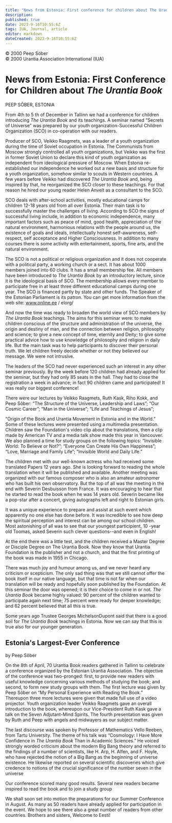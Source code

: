```yaml
---
title: "News from Estonia: First conference for children about The Urantia Book"
description: 
published: true
date: 2023-9-16T10:55:6Z
tags: IUA, Journal, article
editor: markdown
dateCreated: 2023-9-16T10:55:6Z
---
```


<p class="v-card v-sheet theme--light grey lighten-3 px-2">© 2000 Peep Söber<br>© 2000 Urantia Association International (IUA)</p>




# News from Estonia: First Conference for Children about _The Urantia Book_ 

PEEP SÕBER, ESTONIA

From 4th to 5 th of December in Tallinn we had a conference for children introducing _The Urantia Book_ and its teachings. A seminar named “Secrets of Universe” was prepared by our youth organization-Successful Children Organization (SCO) in co-operation with our readers.

Producer of SCO, Veikko Raagmets, was a leader of a youth organization during the time of Soviet occupation in Estonia. The Communists from Moscow strongly controlled all youth organizations, but Veikko was the first in former Soviet Union to declare this kind of youth organization as independent from ideological pressure of Moscow. When Estonia re-established our independence he worked out a new basis and structure for a youth organization, somehow similar to scouts in Western countries. A few years before Veikko had discovered _The Urantia Book_ and, being inspired by that, he reorganized the SCO closer to these teachings. For that reason he hired our young reader Helen Anvelt as a consultant to the SCO.

SCO deals with after-school activities, mostly educational camps for children 12-18 years old from all over Estonia. Their main task is to successfully master the challenges of living. According to SCO the signs of successful living include, in addition to economic independence, many important factors such as peace of mind, good health, appreciation of the natural environment, harmonious relations with the people around us, the existence of goals and ideals, intellectually honest self-awareness, self-respect, self acceptance and Higher Consciousness. In addition to many courses there is some activity with entertainment, sports, fine arts, and the natural environment.

The SCO is not a political or religious organization and it does not cooperate with a political party, a working church or a sect. It has about 1000 members joined into 60 clubs. It has a small membership fee. All members have been introduced to _The Urantia Book_ by an introductory lecture, since it is the ideological basis of SCO. The membership allows every member to participate free in at least three different educational camps during one year. The SCO is financed partly by state and other funds. The Speaker of the Estonian Parliament is its patron. You can get more information from the web site: www.online.ee / elorg/

And now the time was ready to broaden the world view of SCO members by _The Urantia Book_ teachings. The aims for this seminar were: to make children conscious of the structure and administration of the universe, the origin and destiny of man, and the connection between religion, philosophy and science; to give a new concept of time, eternity and Deity; to give some practical advice how to use knowledge of philosophy and religion in daily life. But the main task was to help participants to discover their personal truth. We let children freely decide whether or not they believed our message. We were not intrusive.

The leaders of the SCO had never experienced such an interest in any other seminar previously. By the week before 120 children had already applied for the seminar, but they had only 85 seats in the hall. They had to close the registration a week in advance; in fact 90 children came and participated! It was really our biggest conference!

There were our lectures by Veikko Raagmets, Ruth Kask, Riho Kokk, and Peep Sõber: “The Structure of the Universe, Leadership and Laws”; “Our Cosmic Career”; “Man in the Universe”; “Life and Teachings of Jesus”;

“Origin of the Book and Urantia Movement in Estonia and in the World.” Some of these lectures were presented using a multimedia presentation. Children saw the Foundation's video clip about the translations, then a clip made by American TV and a media talk show made this year in Vancouver. We also planned a time for study groups on the following topics: “Invisible World: To Believe or Not?”; “Everyone Can Create His Own Happiness”; “Love, Marriage and Family Life”; “Invisible World and Daily Life.”

The children met with our well-known actress who had received some translated Papers 12 years ago. She is looking forward to reading the whole translation when it will be published and available. Another meeting was organized with our famous composer who is also an amateur astronomer who has built his own observatory. But the top of all was the meeting in the end with Severin Desbuisson from France. It was encouraging to hear that he started to read the book when he was 14 years old. Severin became like a pop-star after a concert, giving autographs left and right to Estonian girls.

It was a unique experience to prepare and assist at such event which apparently no one else has done before. It was incredible to see how deep the spiritual perception and interest can be among our school children. Most astonishing of all was to see that our youngest participient, 10 -year old Toomas, asked Severin such clever questions--and even in English!

At the end there was a little test, and the children received a Master Degree or Disciple Degree on The Urantia Book. Now they know that Urantia Foundation is the publisher and not a church, and that the first printing of the book was made in 1955 in Chicago.

There was much joy and humour among us, and we never heard any criticism or scepticism. The only sad thing was that we still cannot offer the book itself in our native language, but that time is not far when our translation will be ready and hopefully soon published by the Foundation. At this seminar the door was opened; it is their choice to come in or not. _The Urantia Book_ became highly valued: 90 percent of the children wanted to participate again next time; 75 percent were ready for deeper knowledge; and 62 percent believed that all this is true.

Some years ago Trustee Georges MichelsonDupont said that there is a good soil for _The Urantia Book_ teachings in Estonia. Now we can say that this is true also for our younger generation.

## Estonia's Largest-Ever Conference

by Peep Sõber

On the 8th of April, 70 Urantia Book readers gathered in Tallinn to celebrate a conference organized by the Estonian Urantia Association. The objective of the conference was two-pronged: first, to provide new readers with useful knowledge concerning various methods of studying the book; and second, to form new study groups with them. The first lecture was given by Peep Sõber on “My Personal Experience with Reading the Book.” Thereupon three more lectures were given that made full use of a video projector. Youth organization leader Veikko Raagmets gave an overall introduction to the book, whereupon our Vice-President Ruth Kask gave a talk on the Seven Adjutant-Mind Spirits. The fourth presentation was given by Ruth and Peep with angels and midwayers as our subject matter.

The last discourse was spoken by Professor of Mathematics Vello Reeben, from Tartu University. The theme of his talk was “Cosmology: I Have More Confidence in _The Urantia Book_ Than in Academic Sciences.” He voiced strongly worded criticism about the modern Big Bang theory and referred to the findings of a number of scientists, like H. Arp, H. Alfen, and F. Hoyle, who have rejected the notion of a Big Bang as the beginning of universe existence. He likewise reported on several scientific discoveries which give credence to notions of the crucial significance of the number seven in the universe

Our conference scored many good results. Several new readers became inspired to read the book and to join a study group

We shall soon set into motion the preparations for our Summer Conference in August. As many as 50 readers have already applied for participation in the event. We hope to see there also a great number of readers from other countries. Brothers and sisters, Welcome to Eesti!